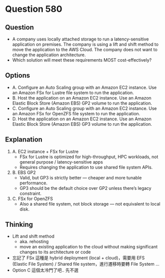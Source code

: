 # Question 580
## Question
* A company uses locally attached storage to run a latency-sensitive application on premises. The company is using a lift and shift method to move the application to the AWS Cloud. The company does not want to change the application architecture.
* Which solution will meet these requirements MOST cost-effectively?

## Options
* A. Configure an Auto Scaling group with an Amazon EC2 instance. Use an Amazon FSx for Lustre file system to run the application.
* B. Host the application on an Amazon EC2 instance. Use an Amazon Elastic Block Store (Amazon EBS) GP2 volume to run the application.
* C. Configure an Auto Scaling group with an Amazon EC2 instance. Use an Amazon FSx for OpenZFS file system to run the application.
* D. Host the application on an Amazon EC2 instance. Use an Amazon Elastic Block Store (Amazon EBS) GP3 volume to run the application.

## Explanation
1. A. EC2 instance + FSx for Lustre
   * FSx for Lustre is optimized for high-throughput, HPC workloads, not general purpose / latency-sensitive apps
   * Requires changing the application to use shared file system APIs.
2. B. EBS GP2
   * Valid, but GP3 is strictly better — cheaper and more tunable performance.
   * GP3 should be the default choice over GP2 unless there’s legacy constraint.
3. C. FSx for OpenZFS
   * Also a shared file system, not block storage — not equivalent to local disk.

## Thinking
* Lift and shift method
  * aka. rehosting
  * move an existing application to the cloud without making significant changes to its architecture or code
* 忘記了 FSx 這種是 hybrid deployment (local + cloud)，需要用 EFS (Elastic File System) / Shared file system，進行遷移時要轉 File System ...
* Option C 這個太冷門了吧.. 先不選
